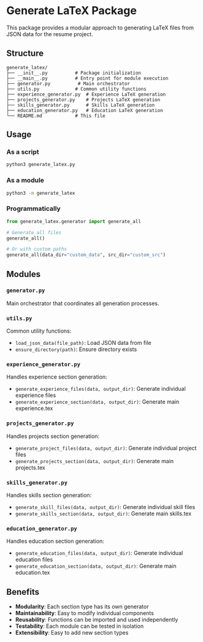 # Generate LaTeX Package

This package provides a modular approach to generating LaTeX files from JSON data for the resume project.

## Structure

```
generate_latex/
├── __init__.py          # Package initialization
├── __main__.py          # Entry point for module execution
├── generator.py          # Main orchestrator
├── utils.py             # Common utility functions
├── experience_generator.py  # Experience LaTeX generation
├── projects_generator.py    # Projects LaTeX generation
├── skills_generator.py      # Skills LaTeX generation
├── education_generator.py   # Education LaTeX generation
└── README.md            # This file
```

## Usage

### As a script

```bash
python3 generate_latex.py
```

### As a module

```bash
python3 -m generate_latex
```

### Programmatically

```python
from generate_latex.generator import generate_all

# Generate all files
generate_all()

# Or with custom paths
generate_all(data_dir="custom_data", src_dir="custom_src")
```

## Modules

### `generator.py`

Main orchestrator that coordinates all generation processes.

### `utils.py`

Common utility functions:

- `load_json_data(file_path)`: Load JSON data from file
- `ensure_directory(path)`: Ensure directory exists

### `experience_generator.py`

Handles experience section generation:

- `generate_experience_files(data, output_dir)`: Generate individual experience files
- `generate_experience_section(data, output_dir)`: Generate main experience.tex

### `projects_generator.py`

Handles projects section generation:

- `generate_project_files(data, output_dir)`: Generate individual project files
- `generate_projects_section(data, output_dir)`: Generate main projects.tex

### `skills_generator.py`

Handles skills section generation:

- `generate_skill_files(data, output_dir)`: Generate individual skill files
- `generate_skills_section(data, output_dir)`: Generate main skills.tex

### `education_generator.py`

Handles education section generation:

- `generate_education_files(data, output_dir)`: Generate individual education files
- `generate_education_section(data, output_dir)`: Generate main education.tex

## Benefits

- **Modularity**: Each section type has its own generator
- **Maintainability**: Easy to modify individual components
- **Reusability**: Functions can be imported and used independently
- **Testability**: Each module can be tested in isolation
- **Extensibility**: Easy to add new section types
